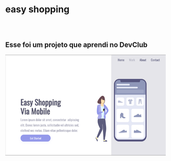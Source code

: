 <h1>easy shopping</h1>
<br>
<br>
<h2>Esse foi um projeto que aprendi no <ahref="https://rodolfomori.com.br/devclub>DevClub</a></h2>

<img src="https://github.com/joaopaulo-adm/easy-shopping/blob/main/assets/desktop.png?raw=true" />
